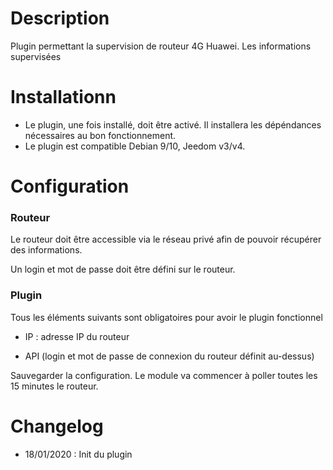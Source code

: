 Description 
===

Plugin permettant la supervision de routeur 4G Huawei.
Les informations supervisées


Installationn 
===

-	Le plugin, une fois installé, doit être activé. Il installera les dépéndances nécessaires au bon fonctionnement.
-	Le plugin est compatible Debian 9/10, Jeedom v3/v4.



Configuration
===

### Routeur 

Le routeur doit être accessible via le réseau privé afin de pouvoir récupérer des informations.

Un login et mot de passe doit être défini sur le routeur.


### Plugin

Tous les éléments suivants sont obligatoires pour avoir le plugin fonctionnel

-   IP : adresse IP du routeur

-   API (login et mot de passe de connexion du routeur définit au-dessus)


Sauvegarder la configuration. Le module va commencer à poller toutes les 15 minutes le routeur.



Changelog
===

-	18/01/2020 : Init du plugin
